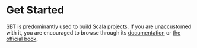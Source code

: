 # Get Started

SBT is predominantly used to build Scala projects. If you are unaccustomed with it, you are encouraged to browse through its [documentation](https://www.scala-sbt.org/1.x/docs/index.html) or [the official book](https://www.scala-sbt.org/1.x/docs/sbt-reference.pdf).
